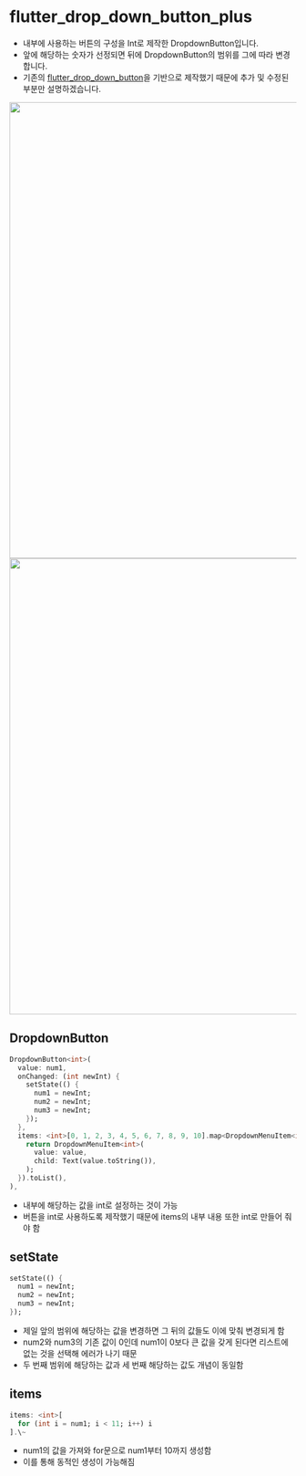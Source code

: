 # flutter_drop_down_button_plus

- 내부에 사용하는 버튼의 구성을 Int로 제작한 DropdownButton입니다.
- 앞에 해당하는 숫자가 선정되면 뒤에 DropdownButton의 범위를 그에 따라 변경합니다.
- 기존의 [flutter_drop_down_button](https://github.com/OOGEE/Flutter/tree/master/flutter_Widget/flutter_drop_down_button)을 기반으로 제작했기 때문에 추가 및 수정된 부분만 설명하겠습니다.

<div>
<img height="800" src="https://user-images.githubusercontent.com/46275549/97242408-29e3e080-1837-11eb-8aee-41e57388d5a4.gif">
<img height="800" src="https://user-images.githubusercontent.com/46275549/97242412-2b150d80-1837-11eb-9d8e-89f7edc590af.gif">
</div>

## DropdownButton<int>
~~~dart
DropdownButton<int>(
  value: num1,
  onChanged: (int newInt) {
    setState(() {
      num1 = newInt;
      num2 = newInt;
      num3 = newInt;
    });
  },
  items: <int>[0, 1, 2, 3, 4, 5, 6, 7, 8, 9, 10].map<DropdownMenuItem<int>>((int value) {
    return DropdownMenuItem<int>(
      value: value,
      child: Text(value.toString()),
    );
  }).toList(),
),
~~~
- 내부에 해당하는 값을 int로 설정하는 것이 가능
- 버튼을 int로 사용하도록 제작했기 때문에 items의 내부 내용 또한 int로 만들어 줘야 함

## setState
~~~dart
setState(() {
  num1 = newInt;
  num2 = newInt;
  num3 = newInt;
});
~~~
- 제일 앞의 범위에 해당하는 값을 변경하면 그 뒤의 값들도 이에 맞춰 변경되게 함
- num2와 num3의 기존 값이 0인데 num1이 0보다 큰 값을 갖게 된다면 리스트에 없는 것을 선택해 에러가 나기 때문
- 두 번째 범위에 해당하는 값과 세 번째 해당하는 값도 개념이 동일함

## items
~~~dart
items: <int>[
  for (int i = num1; i < 11; i++) i
].\~
~~~
- num1의 값을 가져와 for문으로 num1부터 10까지 생성함
- 이를 통해 동적인 생성이 가능해짐